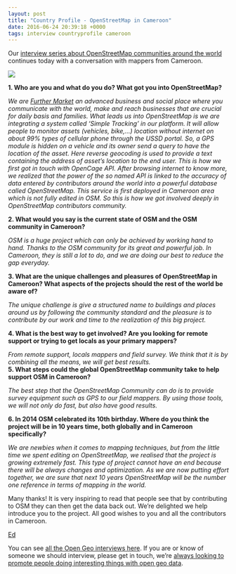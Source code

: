 ```yaml
--- 
layout: post
title: "Country Profile - OpenStreetMap in Cameroon"
date: 2016-06-24 20:39:18 +0000
tags: interview countryprofile cameroon
---
```

Our [interview series about OpenStreetMap communities around the world](http://blog.opencagedata.com/tagged/countryprofile) continues today with a conversation with mappers from Cameroon.

![](/images/tumblr_inline_o9ajp4q0QB1siukvl_540.png)

**1\. Who are you and what do you do? What got you into OpenStreetMap?**

_We are [Further Market](https://www.furthermarket.com/) an advanced business and social place where you communicate with the world, make and reach businesses that are crucial for daily basis and families. What leads us into OpenStreetMap is we are integrating a system called ‘Simple Tracking’ in our platform. It will allow people to monitor assets (vehicles, bike,…) location without internet on about 99% types of cellular phone through the USSD portal. So, a GPS module is hidden on a vehicle and its owner send a query to have the location of the asset. Here reverse geocoding is used to provide a text containing the address of asset’s location to the end user. This is how we first got in touch with OpenCage API. After browsing internet to know more, we realized that the power of the so named API is linked to the accuracy of data entered by contributors around the world into a powerful database called OpenStreetMap. This service is first deployed in Cameroon area which is not fully edited in OSM. So this is how we got involved deeply in OpenStreetMap contributors community._  

**2\. What would you say is the current state of OSM and the OSM community in Cameroon?**

_OSM is a huge project which can only be achieved by working hand to hand. Thanks to the OSM community for its great and powerful job. In Cameroon, they is still a lot to do, and we are doing our best to reduce the gap everyday._  

**3\. What are the unique challenges and pleasures of OpenStreetMap in Cameroon? What aspects of the projects should the rest of the world be aware of?**

_The unique challenge is give a structured name to buildings and places around us by following the community standard and the pleasure is to contribute by our work and time to the realization of this big project._  

**4\. What is the best way to get involved? Are you looking for remote support or trying to get locals as your primary mappers?**

_From remote support, locals mappers and field survey. We think that it is by combining all the means, we will get best results._  
 **5\. What steps could the global OpenStreetMap community take to help support OSM in Cameroon?**

_The best step that the OpenStreetMap Community can do is to provide survey equipment such as GPS to our field mappers. By using those tools, we will not only do fast, but also have good results._  

**6\. In 2014 OSM celebrated its 10th birthday. Where do you think the project will be in 10 years time, both globally and in Cameroon specifically?**

_We are newbies when it comes to mapping techniques, but from the little time we spent editing on OpenStreetMap, we realised that the project is growing extremely fast. This type of project cannot have an end because there will be always changes and optimization. As we are now putting effort together, we are sure that next 10 years OpenStreetMap will be the number one reference in terms of mapping in the world._  

Many thanks! It is very inspiring to read that people see that by contributing to OSM they can then get the data back out. We’re delighted we help introduce you to the project. All good wishes to you and all the contributors in Cameroon. 

[Ed](https://twitter.com/freyfogle)  

You can see [all the Open Geo interviews here](http://blog.opencagedata.com/tagged/interview). If you are or know of someone we should interview, please get in touch, we’re [always looking to promote people doing interesting things with open geo data](http://blog.opencagedata.com/post/98139732993/call-for-open-geo-openstreetmap-interviewees).
